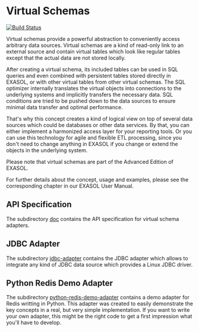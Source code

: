 # Virtual Schemas

[![Build Status](https://travis-ci.org/EXASOL/virtual-schemas.svg?branch=master)](https://travis-ci.org/EXASOL/virtual-schemas)

Virtual schemas provide a powerful abstraction to conveniently access arbitrary data sources. Virtual schemas are a kind of read-only link to an external source and contain virtual tables which look like regular tables except that the actual data are not stored locally.

After creating a virtual schema, its included tables can be used in SQL queries and even combined with persistent tables stored directly in EXASOL, or with other virtual tables from other virtual schemas. The SQL optimizer internally translates the virtual objects into connections to the underlying systems and implicitly transfers the necessary data. SQL conditions are tried to be pushed down to the data sources to ensure minimal data transfer and optimal performance.

That's why this concept creates a kind of logical view on top of several data sources which could be databases or other data services. By that, you can either implement a harmonized access layer for your reporting tools. Or you can use this technology for agile and flexible ETL processing, since you don't need to change anything in EXASOL if you change or extend the objects in the underlying system.

Please note that virtual schemas are part of the Advanced Edition of EXASOL.

For further details about the concept, usage and examples, please see the corresponding chapter in our EXASOL User Manual.


## API Specification

The subdirectory [doc](doc) contains the API specification for virtual schema adapters.


## JDBC Adapter

The subdirectory [jdbc-adapter](jdbc-adapter) contains the JDBC adapter which allows to integrate any kind of JDBC data source which provides a Linux JDBC driver.

## Python Redis Demo Adapter

The subdirectory [python-redis-demo-adapter](python-redis-demo-adapter) contains a demo adapter for Redis writting in Python. This adapter was created to easily demonstrate the key concepts in a real, but very simple implementation. If you want to write your own adapter, this might be the right code to get a first impression what you'll have to develop.
